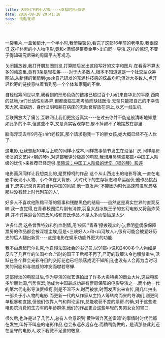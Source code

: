 ```yaml
---
title: 大时代下的小人物----<幸福时光>影评
date: 2016-08-28 20:41:18
tags: 书摘/影评
---
```

<br>

一袋薯片,一盒葡萄汁,一个半小时,我倚靠窗边,看完了这部16年前的老电影.我很惊讶,这样朴素的小人物电影,竟和<满城尽带黄金甲>出自同一导演.这样的惊讶,不亚于得知研究尼采的周国平去写鸡汤.

关闭播放器,我打开朋友圈浏览,打算随后发出这段写好的文字和图片.在看得不算太多的动态里,竟有3条是轻松筹----对于大多数人,根本不知道这是一个社交型众筹网站,从新疆的葡萄到geek自己研发的充满科技感的炫品均可;但对大多数人,点开轻松筹的链接意味着看到另一个个体和家庭的不幸.

自轻松筹问世以来,我看到的形形色色的链接已超过百个,ta们来自华北的平原,西南的盆地,ta们长幼性别各异,但都面临生死考验而缺钱医治.无奈只能把自己的不幸告知大家,把病历、身份证明和躺在病床的无助衰容放在网上,以乞一线生机.

互联网放大了痛苦,互联网让我们更接近真实----在过去你并不能这般清晰地知悉如此多的不幸,但这些不幸,又是真实客观存在,躲不掉避不了地摆放在那里.

脑海浮现去年9月在shift老校区,那个请求抱我一下的胖女孩,她大概已经不在人世了.


这电影,让我想起10年后上映的同样小成本,同样故事情节发生在没落厂房,同样票房惨淡的文艺片<钢的琴>,对这部我评分极高的电影,我想用吴晓波那篇<中国工人阶级的忧伤>来推荐已经足够.[吴晓波：中国工人阶级的忧伤（钢的琴）影评](https://movie.douban.com/review/7871966/)




电影画风同样让我想类比的,是贾樟柯的作品.这个从山西走出的电影导演,一直在电影中表现小人物、小个体在大背景、大时代下的生存状态和命运起伏;他作品挑战当下,忠实记录真实的当代中国的风貌.他一直发声:'不能因为时代高速前进就忽略那些没有赶上时代列车的人'.

好多人不喜欢他陈黯平落的叙事和残酷黑色的结局----虽然这是真实世界的直观反映.我一直觉得,在青春校园烂片刚有消停,羽皇大战冰族王子的玄幻电影又将轰炸荧屏,并不讨喜迎合的贾氏风格和贾氏作品,不是太多而恰恰是太少.

许多年后,这些曾靠特效和狗血剧情,用'校园''青春'撩拨观众的心,靠明星偶像保障票房的作品都会被深埋尘埃,但是<三峡好人>和<山河故人>,很有可能会被爱好历史的后人翻出新赏----这是电影在娱乐功能外更大的功能.

我不由想起巴尔扎克,他自诩法国社会的书记员,以91部小说和2400多个人物如是反应了几百年的法国社会.当时的国王王后都不再了,严苛的政策法令也解禁重生,活跃在各个舞会光彩夺目的交际花也已经陨落成泥不知所归,也没有人会再为当时可笑的闹剧和与权威的冲突而噤若寒蝉.


这部惨淡的电影过后,作为导演的张艺谋拍出了许多大卖特卖的商业大片,这些电影多华丽壮阔,气势恢宏,他成为中国最成功最有票房保障的电影导演之一.而小他一代的第六代电影导演贾樟柯,则是不温不火,时而被禁,时而发声出来宣传,隔几年拍出一部关于小人物的电影.而更新一代的从作家从主持人等转岗而来的导演们,则更简单粗暴和直接,但他们依靠人气和舆论运作,总能收获不差的票房.的确,对于这些进电影院消费的生力军的年龄群体,他们的作品更合这些年轻的男男女女的胃口.


很久后,也许是过了几代人,总有人会意识到'黄钟毁弃瓦釜雷鸣'的事情时时代代都在发生,叫好不叫座的电影作品,也会永远永远存在.而稍稍能做的，是请那些此刻还在坚守的电影人,收下我微不足道的敬意.
